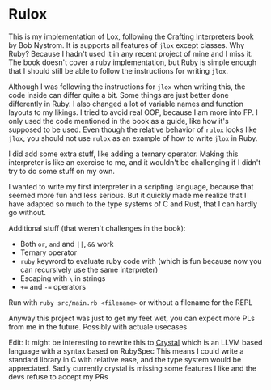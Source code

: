 # Rulox

This is my implementation of Lox, following the [Crafting Interpreters](http://craftinginterpreters.com/) book by Bob Nystrom.
It is supports all features of `jlox` except classes.
Why Ruby? Because I hadn't used it in any recent project of mine and I miss it.
The book doesn't cover a ruby implementation,
but Ruby is simple enough that I should still be able to follow the instructions for writing `jlox`.

Although I was following the instructions for `jlox` when writing this, the code inside can differ quite a bit.
Some things are just better done differently in Ruby. I also changed a lot of variable names and function layouts to my likings.
I tried to avoid real OOP, because I am more into FP. I only used the code mentioned in the book as a guide, like how it's supposed to be used.
Even though the relative behavior of `rulox` looks like `jlox`, you should not use `rulox` as an example of how to write `jlox` in Ruby.

I did add some extra stuff, like adding a ternary operator.
Making this interpreter is like an exercise to me,
and it wouldn't be challenging if I didn't try to do some stuff on my own.

I wanted to write my first interpreter in a scripting language, because that seemed more fun and less serious.
But it quickly made me realize that I have adapted so much to the type systems of C and Rust, that I can hardly go without.

Additional stuff (that weren't challenges in the book):
* Both `or`, `and` and `||`, `&&` work
* Ternary operator
* `ruby` keyword to evaluate ruby code with (which is fun because now you can recursively use the same interpreter)
* Escaping with `\` in strings
* `+=` and `-=` operators

Run with `ruby src/main.rb <filename>` or without a filename for the REPL

Anyway this project was just to get my feet wet, you can expect more PLs from me in the future. Possibly with actuale usecases

Edit:
It might be interesting to rewrite this to [Crystal](https://crystal-lang.org/) which is an LLVM based language with a syntax based on RubySpec
This means I could write a standard library in C with relative ease, and the type system would be appreciated.
Sadly currently crystal is missing some features I like and the devs refuse to accept my PRs
